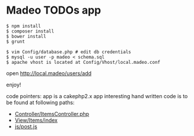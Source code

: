 Madeo TODOs app
===============

```
$ npm install
$ composer install
$ bower install
$ grunt

$ vim Config/database.php # edit db credentials
$ mysql -u user -p madeo < schema.sql
$ apache vhost is located at Config/Vhost/local.madeo.conf
```

open http://local.madeo/users/add

enjoy!


code pointers:
app is a cakephp2.x app
interesting hand written code is to be found at following paths:
 * [Controller/ItemsController.php](Controller/ItemsController.php)
 * [View/Items/index](View/Items/index.ctp)
 * [js/post.js](js/post.js)
